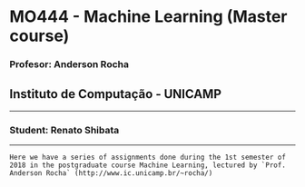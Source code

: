 # MO444 - Machine Learning (Master course)
### Profesor: Anderson Rocha
## Instituto de Computação - UNICAMP
-----------------
### Student: Renato  Shibata 

----------------
	Here we have a series of assignments done during the 1st semester of 2018 in the postgraduate course Machine Learning, lectured by `Prof. Anderson Rocha` (http://www.ic.unicamp.br/~rocha/)
    
	


